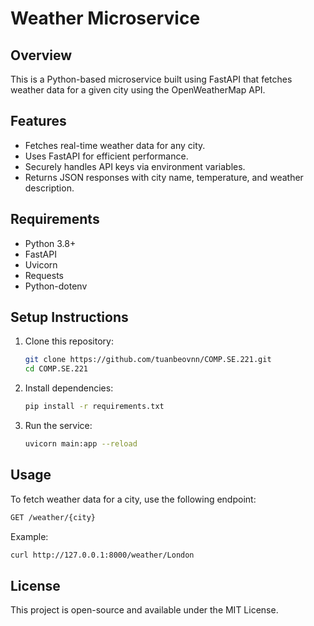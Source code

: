 # Weather Microservice

## Overview
This is a Python-based microservice built using FastAPI that fetches weather data for a given city using the OpenWeatherMap API.

## Features
- Fetches real-time weather data for any city.
- Uses FastAPI for efficient performance.
- Securely handles API keys via environment variables.
- Returns JSON responses with city name, temperature, and weather description.

## Requirements
- Python 3.8+
- FastAPI
- Uvicorn
- Requests
- Python-dotenv

## Setup Instructions
1. Clone this repository:
   ```bash
   git clone https://github.com/tuanbeovnn/COMP.SE.221.git
   cd COMP.SE.221
   ```
2. Install dependencies:
   ```bash
   pip install -r requirements.txt
   ```
3. Run the service:
   ```bash
   uvicorn main:app --reload
   ```

## Usage
To fetch weather data for a city, use the following endpoint:
```bash
GET /weather/{city}
```
Example:
```bash
curl http://127.0.0.1:8000/weather/London
```

## License
This project is open-source and available under the MIT License.

